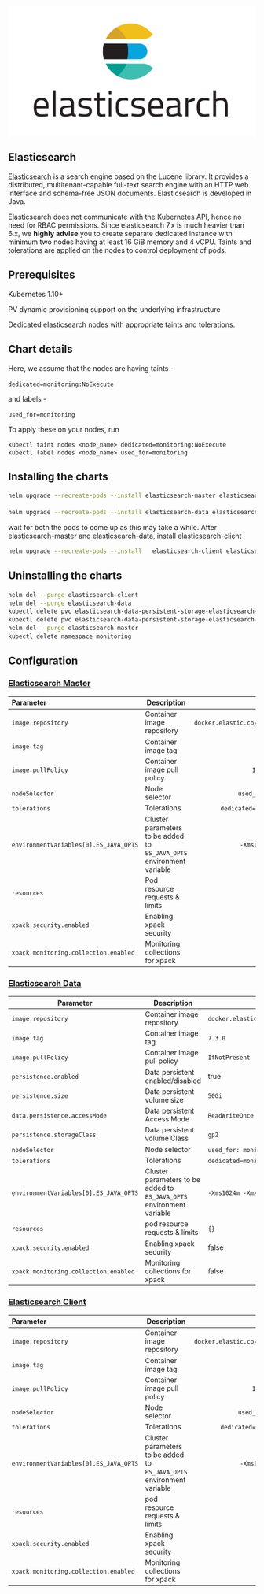 <p align="center">
  <img  src="../assets/images/elasticsearch.png">
</p>

## Elasticsearch

[Elasticsearch](https://www.elastic.co/elasticsearch/) is a search engine based on the Lucene library. It provides a distributed, multitenant-capable full-text search engine with an HTTP web interface and schema-free JSON documents. Elasticsearch is developed in Java.

Elasticsearch does not communicate with the Kubernetes API, hence no need for RBAC permissions. Since elasticsearch 7.x is much heavier than 6.x, we **highly advise** you to create separate dedicated instance with minimum two nodes having at least 16 GiB memory  and 4 vCPU. Taints and tolerations are applied on the nodes to control deployment of pods.

## Prerequisites

Kubernetes 1.10+

PV dynamic provisioning support on the underlying infrastructure

Dedicated elasticsearch nodes with appropriate taints and tolerations.

## Chart details

Here, we assume that the nodes are having taints -

`dedicated=monitoring:NoExecute`

and labels -

`used_for=monitoring`

To apply these on your nodes, run

```
kubectl taint nodes <node_name> dedicated=monitoring:NoExecute
kubectl label nodes <node_name> used_for=monitoring
```

## Installing the charts

```bash
helm upgrade --recreate-pods --install elasticsearch-master elasticsearch/elasticsearch-master --namespace monitoring

helm upgrade --recreate-pods --install elasticsearch-data elasticsearch/elasticsearch-data --namespace monitoring
```

wait for both the pods to come up as this may take a while. After elasticsearch-master and elasticsearch-data, install elasticsearch-client

```bash
helm upgrade --recreate-pods --install   elasticsearch-client elasticsearch/elasticsearch-client --namespace monitoring
```

## Uninstalling the charts

```bash
helm del --purge elasticsearch-client
helm del --purge elasticsearch-data
kubectl delete pvc elasticsearch-data-persistent-storage-elasticsearch-data-0 -n monitoring
kubectl delete pvc elasticsearch-data-persistent-storage-elasticsearch-data-1 -n monitoring
helm del --purge elasticsearch-master
kubectl delete namespace monitoring
```

## Configuration

### [Elasticsearch Master](elasticsearch-master)

| Parameter                              | Description                                                  |                     Default                     |
| :------------------------------------- | ------------------------------------------------------------ | :---------------------------------------------: |
| `image.repository`                     | Container image repository                                   | `docker.elastic.co/elasticsearch/elasticsearch` |
| `image.tag`                            | Container image tag                                          |                     `7.3.0`                     |
| `image.pullPolicy`                     | Container image pull policy                                  |                 `IfNotPresent`                  |
| `nodeSelector`                         | Node selector                                                |             `used_for: monitoring`              |
| `tolerations`                          | Tolerations                                                  |        `dedicated=monitoring:NoExecute`         |
| `environmentVariables[0].ES_JAVA_OPTS` | Cluster parameters to be added to `ES_JAVA_OPTS` environment variable |              `-Xms1024m -Xmx1024m`              |
| `resources`                            | Pod resource requests & limits                               |                      `{}`                       |
| `xpack.security.enabled`               | Enabling xpack security                                      |                      false                      |
| `xpack.monitoring.collection.enabled`  | Monitoring collections for xpack                             |                      false                      |

### [Elasticsearch Data](elasticsearch-data)

| Parameter                              | Description                                                  | Default                                         |
| -------------------------------------- | ------------------------------------------------------------ | ----------------------------------------------- |
| `image.repository`                     | Container image repository                                   | `docker.elastic.co/elasticsearch/elasticsearch` |
| `image.tag`                            | Container image tag                                          | `7.3.0`                                         |
| `image.pullPolicy`                     | Container image pull policy                                  | `IfNotPresent`                                  |
| `persistence.enabled`                  | Data persistent enabled/disabled                             | true                                            |
| `persistence.size`                     | Data persistent volume size                                  | `50Gi`                                          |
| `data.persistence.accessMode`          | Data persistent Access Mode                                  | `ReadWriteOnce`                                 |
| `persistence.storageClass`             | Data persistent volume Class                                 | `gp2`                                           |
| `nodeSelector`                         | Node selector                                                | `used_for: monitoring`                          |
| `tolerations`                          | Tolerations                                                  | `dedicated=monitoring:NoExecute`                |
| `environmentVariables[0].ES_JAVA_OPTS` | Cluster parameters to be added to `ES_JAVA_OPTS` environment variable | `-Xms1024m -Xmx1024m`                           |
| `resources`                            | pod resource requests & limits                               | `{}`                                            |
| `xpack.security.enabled`               | Enabling xpack security                                      | false                                           |
| `xpack.monitoring.collection.enabled`  | Monitoring collections for xpack                             | false                                           |

### [Elasticsearch Client](elasticsearch-client)

| Parameter                              | Description                                                  |                     Default                     |
| :------------------------------------- | ------------------------------------------------------------ | :---------------------------------------------: |
| `image.repository`                     | Container image repository                                   | `docker.elastic.co/elasticsearch/elasticsearch` |
| `image.tag`                            | Container image tag                                          |                     `7.3.0`                     |
| `image.pullPolicy`                     | Container image pull policy                                  |                 `IfNotPresent`                  |
| `nodeSelector`                         | Node selector                                                |             `used_for: monitoring`              |
| `tolerations`                          | Tolerations                                                  |        `dedicated=monitoring:NoExecute`         |
| `environmentVariables[0].ES_JAVA_OPTS` | Cluster parameters to be added to `ES_JAVA_OPTS` environment variable |              `-Xms1024m -Xmx1024m`              |
| `resources`                            | pod resource requests & limits                               |                      `{}`                       |
| `xpack.security.enabled`               | Enabling xpack security                                      |                      false                      |
| `xpack.monitoring.collection.enabled`  | Monitoring collections for xpack                             |                      false                      |
